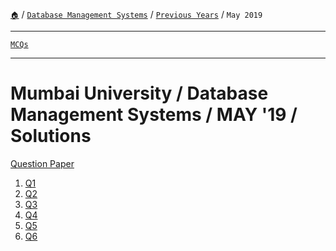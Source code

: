 [`🏠`](/) / [`Database Management Systems`](/dbms/) / [`Previous Years`](/dbms/previous-years/) / `May 2019`
 
<hr />

[`MCQs`](/dbms/mcqs/)

<hr />

# Mumbai University / Database Management Systems / MAY '19 / Solutions

<a href="https://links.sem5.tk/dbms-m19" rel="noopener noreferrer" target="_blank">Question Paper</a>

1. [Q1](/dbms/previous-years/may-19/q1)
2. [Q2](/dbms/previous-years/may-19/q2)
3. [Q3](/dbms/previous-years/may-19/q3)
4. [Q4](/dbms/previous-years/may-19/q4)
5. [Q5](/dbms/previous-years/may-19/q5)
5. [Q6](/dbms/previous-years/may-19/q6)
